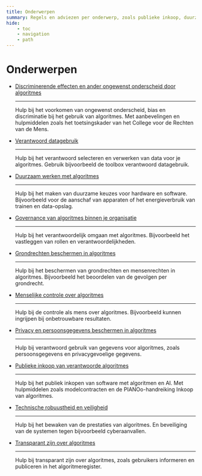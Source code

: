 ```yaml
---
title: Onderwerpen
summary: Regels en adviezen per onderwerp, zoals publieke inkoop, duurzaamheid, privacy, governance, veiligheid en transparantie.
hide:
    - toc
    - navigation
    - path
---
```

# Onderwerpen

<div class="grid cards" markdown>

-   [Discriminerende effecten en ander ongewenst onderscheid door algoritmes](bias-en-non-discriminatie.md)

    ---

    Hulp bij het voorkomen van ongewenst onderscheid, bias en discriminatie bij het gebruik van algoritmes. Met aanbevelingen en hulpmiddelen zoals het toetsingskader van het College voor de Rechten van de Mens.

-   [Verantwoord datagebruik](data.md)

    ---

    Hulp bij het verantwoord selecteren en verwerken van data voor je algoritmes. Gebruik bijvoorbeeld de toolbox verantwoord datagebruik.

-   [Duurzaam werken met algoritmes](duurzaamheid.md)

    ---

    Hulp bij het maken van duurzame keuzes voor hardware en software. Bijvoorbeeld voor de aanschaf van apparaten of het energieverbruik van trainen en data-opslag.

-   [Governance van algoritmes binnen je organisatie](governance.md)

    ---

    Hulp bij het verantwoordelijk omgaan met algoritmes. Bijvoorbeeld het vastleggen van rollen en verantwoordelijkheden.

-   [Grondrechten beschermen in algoritmes](fundamentele-rechten.md)

    ---

    Hulp bij het beschermen van grondrechten en mensenrechten in algoritmes. Bijvoorbeeld het beoordelen van de gevolgen per grondrecht.

-   [Menselijke controle over algoritmes](menselijke-controle.md)

    ---

    Hulp bij de controle als mens over algoritmes. Bijvoorbeeld kunnen ingrijpen bij onbetrouwbare resultaten.

-   [Privacy en persoonsgegevens beschermen in algoritmes](privacy-en-gegevensbescherming.md)

    ---

    Hulp bij verantwoord gebruik van gegevens voor algoritmes, zoals persoonsgegevens en privacygevoelige gegevens.

-   [Publieke inkoop van verantwoorde algoritmes](publieke-inkoop.md)

    ---

    Hulp bij het publiek inkopen van software met algoritmen en AI. Met hulpmiddelen zoals modelcontracten en de PIANOo-handreiking Inkoop van algoritmes.

-   [Technische robuustheid en veiligheid](technische-robuustheid-en-veiligheid.md)

    ---

    Hulp bij het bewaken van de prestaties van algoritmes. En beveiliging van de systemen tegen bijvoorbeeld cyberaanvallen.

-   [Transparant zijn over algoritmes](transparantie.md)

    ---

    Hulp bij transparant zijn over algoritmes, zoals gebruikers informeren en publiceren in het algoritmeregister.

</div>
